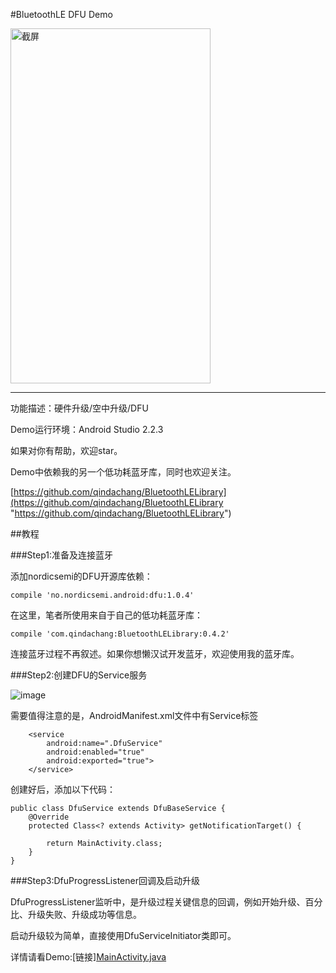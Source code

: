 #BluetoothLE DFU Demo

<img src="https://github.com/qindachang/DFUDemo/blob/master/image/S61130-16564431.jpg" width = "320" height = "568" alt="截屏" align=center />

---

功能描述：硬件升级/空中升级/DFU

Demo运行环境：Android Studio 2.2.3

如果对你有帮助，欢迎star。

Demo中依赖我的另一个低功耗蓝牙库，同时也欢迎关注。

[https://github.com/qindachang/BluetoothLELibrary](https://github.com/qindachang/BluetoothLELibrary "https://github.com/qindachang/BluetoothLELibrary")

##教程

###Step1:准备及连接蓝牙

添加nordicsemi的DFU开源库依赖：

    compile 'no.nordicsemi.android:dfu:1.0.4'

在这里，笔者所使用来自于自己的低功耗蓝牙库：

    compile 'com.qindachang:BluetoothLELibrary:0.4.2'

连接蓝牙过程不再叙述。如果你想懒汉试开发蓝牙，欢迎使用我的蓝牙库。

###Step2:创建DFU的Service服务

![image](https://github.com/qindachang/DFUDemo/blob/master/image/20161223163555.png)

需要值得注意的是，AndroidManifest.xml文件中有Service标签

        <service
            android:name=".DfuService"
            android:enabled="true"
            android:exported="true">
        </service>

创建好后，添加以下代码：

    public class DfuService extends DfuBaseService {
        @Override
        protected Class<? extends Activity> getNotificationTarget() {

            return MainActivity.class;
        }
    }



###Step3:DfuProgressListener回调及启动升级

DfuProgressListener监听中，是升级过程关键信息的回调，例如开始升级、百分比、升级失败、升级成功等信息。

启动升级较为简单，直接使用DfuServiceInitiator类即可。


详情请看Demo:[链接][MainActivity.java](https://github.com/qindachang/DFUDemo/blob/master/app/src/main/java/com/qindachang/dfudemo/MainActivity.java "MainActivity.java")

###

